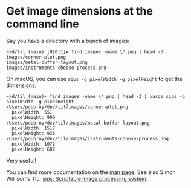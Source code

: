 # Get image dimensions at the command line

Say you have a directory with a bunch of images:

```
~/d/til (main) [0|0|1]▸ find images -name \*.png | head -3
images/corner-plot.png
images/metal-buffer-layout.png
images/instruments-choose-process.png
```

On macOS, you can use `sips -g pixelWidth -g pixelHeight` to get the dimensions:

```
~/d/til (main)▸ find images -name \*.png | head -3 | xargs sips -g pixelWidth -g pixelHeight
/Users/pdubroy/dev/til/images/corner-plot.png
  pixelWidth: 551
  pixelHeight: 900
/Users/pdubroy/dev/til/images/metal-buffer-layout.png
  pixelWidth: 1517
  pixelHeight: 926
/Users/pdubroy/dev/til/images/instruments-choose-process.png
  pixelWidth: 1072
  pixelHeight: 602
```

Very useful!

You can find more documentation on the [man page](https://ss64.com/mac/sips.html). See also Simon Willison's TIL: [sips: Scriptable image processing system](https://til.simonwillison.net/macos/sips).

